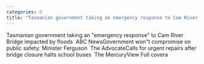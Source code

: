 ```yaml
---
categories: d
title: "Tasmanian government taking an emergency response to Cam River Bridge impacted by floods  ABC News"
---
```

Tasmanian government taking an "emergency response" to Cam River Bridge impacted by floods&nbsp;&nbsp;ABC NewsGovernment won"t compromise on public safety: Minister Ferguson&nbsp;&nbsp;The AdvocateCalls for urgent repairs after bridge closure halts school buses&nbsp;&nbsp;The MercuryView Full covera